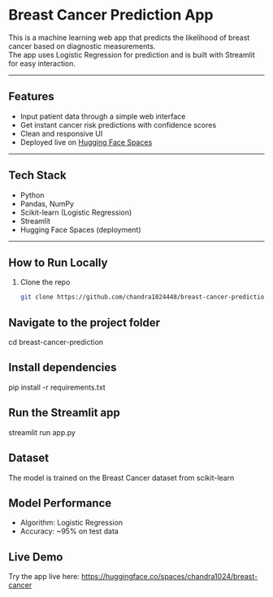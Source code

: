 # Breast Cancer Prediction App

This is a machine learning web app that predicts the likelihood of breast cancer based on diagnostic measurements.  
The app uses Logistic Regression for prediction and is built with Streamlit for easy interaction.

---

## Features

- Input patient data through a simple web interface  
- Get instant cancer risk predictions with confidence scores  
- Clean and responsive UI  
- Deployed live on [Hugging Face Spaces](https://huggingface.co/spaces/chandra1024/breast-cancer/tree/main/src)

---

## Tech Stack

- Python  
- Pandas, NumPy  
- Scikit-learn (Logistic Regression)  
- Streamlit  
- Hugging Face Spaces (deployment)

---

## How to Run Locally

1. Clone the repo  
   ```bash
   git clone https://github.com/chandra1024448/breast-cancer-prediction/tree/main


## Navigate to the project folder


cd breast-cancer-prediction

## Install dependencies

pip install -r requirements.txt

## Run the Streamlit app

streamlit run app.py

## Dataset 

The model is trained on the Breast Cancer dataset from scikit-learn

## Model Performance

- Algorithm: Logistic Regression
- Accuracy: ~95% on test data

## Live Demo

Try the app live here: https://huggingface.co/spaces/chandra1024/breast-cancer

